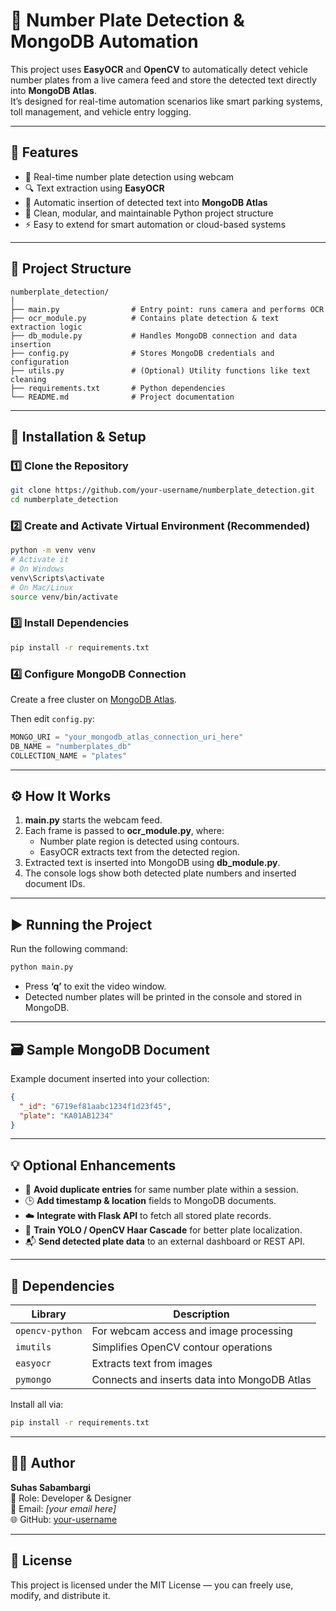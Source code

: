 # 🚗 Number Plate Detection & MongoDB Automation

This project uses **EasyOCR** and **OpenCV** to automatically detect vehicle number plates from a live camera feed and store the detected text directly into **MongoDB Atlas**.  
It’s designed for real-time automation scenarios like smart parking systems, toll management, and vehicle entry logging.

---

## 🧠 Features

- 📸 Real-time number plate detection using webcam  
- 🔍 Text extraction using **EasyOCR**  
- 💾 Automatic insertion of detected text into **MongoDB Atlas**  
- 🧱 Clean, modular, and maintainable Python project structure  
- ⚡ Easy to extend for smart automation or cloud-based systems  

---

## 📁 Project Structure

```
numberplate_detection/
│
├── main.py                # Entry point: runs camera and performs OCR
├── ocr_module.py          # Contains plate detection & text extraction logic
├── db_module.py           # Handles MongoDB connection and data insertion
├── config.py              # Stores MongoDB credentials and configuration
├── utils.py               # (Optional) Utility functions like text cleaning
├── requirements.txt       # Python dependencies
└── README.md              # Project documentation
```

---

## 🧩 Installation & Setup

### 1️⃣ Clone the Repository
```bash
git clone https://github.com/your-username/numberplate_detection.git
cd numberplate_detection
```

### 2️⃣ Create and Activate Virtual Environment (Recommended)
```bash
python -m venv venv
# Activate it
# On Windows
venv\Scripts\activate
# On Mac/Linux
source venv/bin/activate
```

### 3️⃣ Install Dependencies
```bash
pip install -r requirements.txt
```

### 4️⃣ Configure MongoDB Connection
Create a free cluster on [MongoDB Atlas](https://www.mongodb.com/cloud/atlas).

Then edit `config.py`:
```python
MONGO_URI = "your_mongodb_atlas_connection_uri_here"
DB_NAME = "numberplates_db"
COLLECTION_NAME = "plates"
```

---

## ⚙️ How It Works

1. **main.py** starts the webcam feed.  
2. Each frame is passed to **ocr_module.py**, where:
   - Number plate region is detected using contours.
   - EasyOCR extracts text from the detected region.
3. Extracted text is inserted into MongoDB using **db_module.py**.  
4. The console logs show both detected plate numbers and inserted document IDs.

---

## ▶️ Running the Project

Run the following command:
```bash
python main.py
```

- Press **‘q’** to exit the video window.  
- Detected number plates will be printed in the console and stored in MongoDB.

---

## 🗃️ Sample MongoDB Document

Example document inserted into your collection:
```json
{
  "_id": "6719ef81aabc1234f1d23f45",
  "plate": "KA01AB1234"
}
```

---

## 💡 Optional Enhancements

- 🚫 **Avoid duplicate entries** for same number plate within a session.  
- 🕒 **Add timestamp & location** fields to MongoDB documents.  
- ☁️ **Integrate with Flask API** to fetch all stored plate records.  
- 🧠 **Train YOLO / OpenCV Haar Cascade** for better plate localization.  
- 📬 **Send detected plate data** to an external dashboard or REST API.

---

## 🧰 Dependencies

| Library | Description |
|----------|-------------|
| `opencv-python` | For webcam access and image processing |
| `imutils` | Simplifies OpenCV contour operations |
| `easyocr` | Extracts text from images |
| `pymongo` | Connects and inserts data into MongoDB Atlas |

Install all via:
```bash
pip install -r requirements.txt
```

---

## 🧑‍💻 Author

**Suhas Sabambargi**  
💼 Role: Developer & Designer  
📧 Email: *[your email here]*  
🌐 GitHub: [your-username](https://github.com/your-username)

---

## 📜 License

This project is licensed under the MIT License — you can freely use, modify, and distribute it.
